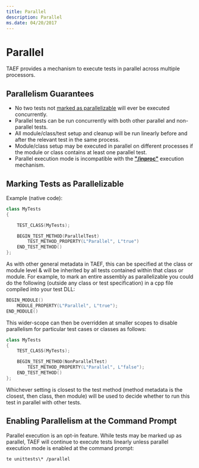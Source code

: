 ```yaml
---
title: Parallel
description: Parallel
ms.date: 04/20/2017
---
```


# Parallel


TAEF provides a mechanism to execute tests in parallel across multiple processors.

## <span id="Parallelism_Guarantees"></span><span id="parallelism_guarantees"></span><span id="PARALLELISM_GUARANTEES"></span>Parallelism Guarantees


-   No two tests not [marked as parallelizable](#markingtestsasparallelizable) will ever be executed concurrently.
-   Parallel tests can be run concurrently with both other parallel and non-parallel tests.
-   All module/class/test setup and cleanup will be run linearly before and after the relevant test in the same process.
-   Module/class setup may be executed in parallel on different processes if the module or class contains at least one parallel test.
-   Parallel execution mode is incompatible with the [**"/inproc"**](executing-tests.md) execution mechanism.

## <span id="MarkingTestsAsParallelizable"></span><span id="markingtestsasparallelizable"></span><span id="MARKINGTESTSASPARALLELIZABLE"></span>Marking Tests as Parallelizable


Example (native code):

```cpp
class MyTests
{

    TEST_CLASS(MyTests);

    BEGIN_TEST_METHOD(ParallelTest)
        TEST_METHOD_PROPERTY(L"Parallel", L"true")
    END_TEST_METHOD()
};
```

As with other general metadata in TAEF, this can be specified at the class or module level & will be inherited by all tests contained within that class or module. For example, to mark an entire assembly as parallelizable you could do the following (outside any class or test specification) in a cpp file compiled into your test DLL:

```cpp
BEGIN_MODULE()
    MODULE_PROPERTY(L"Parallel", L"true");
END_MODULE()
```

This wider-scope can then be overridden at smaller scopes to disable parallelism for particular test cases or classes as follows:

```cpp
class MyTests
{
    TEST_CLASS(MyTests);

    BEGIN_TEST_METHOD(NonParallelTest)
        TEST_METHOD_PROPERTY(L"Parallel", L"false");
    END_TEST_METHOD()
};
```

Whichever setting is closest to the test method (method metadata is the closest, then class, then module) will be used to decide whether to run this test in parallel with other tests.

## <span id="EnablingParallelismAtTheCommandLine"></span><span id="enablingparallelismatthecommandline"></span><span id="ENABLINGPARALLELISMATTHECOMMANDLINE"></span>Enabling Parallelism at the Command Prompt


Parallel execution is an opt-in feature. While tests may be marked up as parallel, TAEF will continue to execute tests linearly unless parallel execution mode is enabled at the command prompt:

``` syntax
te unittests\* /parallel
```

 

 





